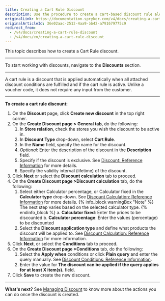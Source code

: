 ```yaml
---
title: Creating a Cart Rule Discount
description: Use the procedure to create a cart-based discount rule along with its conditions in the Back Office.
originalLink: https://documentation.spryker.com/v4/docs/creating-a-cart-rule-discount
originalArticleId: 36e02aac-2512-4aa9-bb42-a791679775c9
redirect_from:
  - /v4/docs/creating-a-cart-rule-discount
  - /v4/docs/en/creating-a-cart-rule-discount
---
```


This topic describes how to create a Cart Rule discount.
***
To start working with discounts, navigate to the **Discounts** section.
***
A cart rule is a discount that is applied automatically when all attached discount conditions are fulfilled and if the cart rule is active. Unlike a voucher code, it does not require any input from the customer.
***
**To create a cart rule discount:**
1. On the **Discount** page, click **Create new discount** in the top right corner.
2. On the **Create Discount page > General tab**, do the following:
    1. In **Store relation**, check the stores you wish the discount to be active in.
    2. In **Discount Type** drop-down, select **Cart Rule**.
    3. In the **Name** field, specify the name for the discount.
    4. _Optional_: Enter the description of the discount in the **Description** field.
    5. Specify if the discount is exclusive. See [Discount: Reference Information](/docs/scos/user/user-guides/202001.0/back-office-user-guide/discount/references/discount-reference-information.html) for more details.
    6. Specify the validity interval (lifetime) of the discount.
3. Click **Next** or select the **Discount calculation** tab to proceed.
4. On the **Create Discount page >Discount calculation** tab, do the following:
    1.  Select either Calculator percentage, or Calculator fixed in the **Calculator type** drop-down. See [Discount Calculation: Reference Information](/docs/scos/user/user-guides/202001.0/back-office-user-guide/discount/references/discount-calculation-reference-information.html) for more details.
    {% info_block warningBox "Note" %}
The next step varies based on the selected calculator type.
{% endinfo_block %}
    a. **Calculator fixed**: Enter the prices to be discounted
    b.  **Calculator percentage**: Enter the values (percentage) to be discounted
    2. Select the **Discount application type** and define what products the discount will be applied to. See [Discount Calculation: Reference Information](/docs/scos/user/user-guides/202001.0/back-office-user-guide/discount/references/discount-calculation-reference-information.html) for more information.
 5. Click **Next**, or select the **Conditions** tab to proceed.
 6. On the **Create Discount page >Conditions** tab, do the following:
    1. Select the **Apply when** conditions or click **Plain query** and enter the  query manually. See [Discount Conditions: Reference Information](/docs/scos/user/user-guides/202001.0/back-office-user-guide/discount/references/discount-conditions-reference-information.html).
    2. Enter the value for **The discount can be applied if the query applies for at least X item(s).** field.
7. Click **Save** to create the new discount. 
***
**What's next?**
See [Managing Discount](/docs/scos/user/user-guides/202001.0/back-office-user-guide/discount/managing-discounts.html) to know more about the actions you can do once the discount is created.
